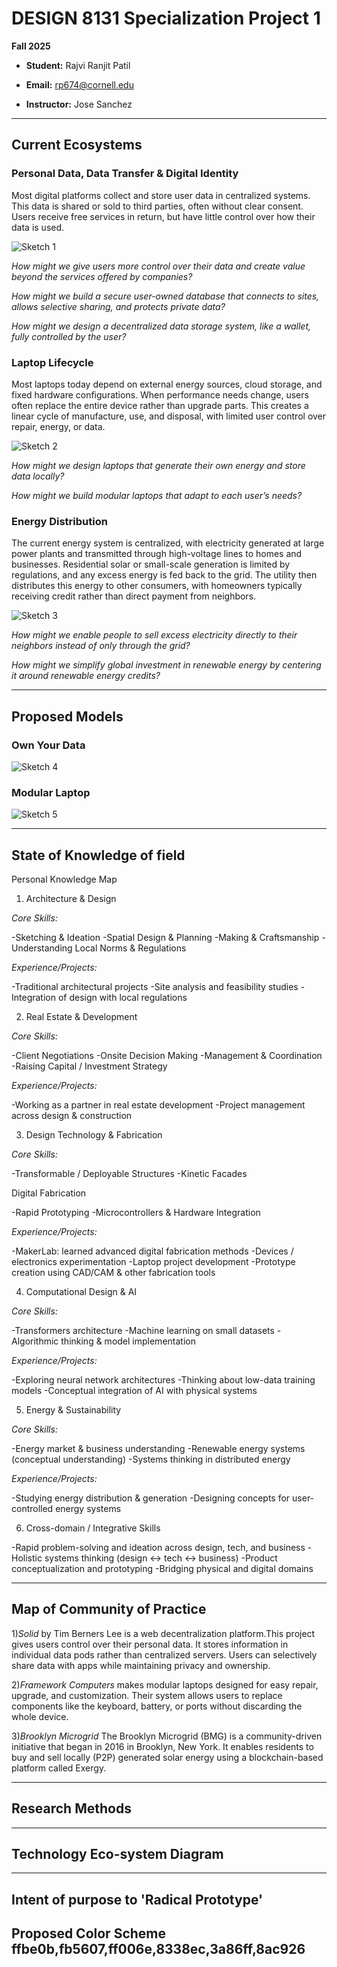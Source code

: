 # DESIGN 8131 Specialization Project 1

**Fall 2025**  

- **Student:** Rajvi Ranjit Patil
- **Email:** rp674@cornell.edu

- **Instructor:** Jose Sanchez


--- 

## Current Ecosystems

### Personal Data, Data Transfer & Digital Identity

Most digital platforms collect and store user data in centralized systems. This data is shared or sold to third parties, often without clear consent. Users receive free services in return, but have little control over how their data is used.

![Sketch 1](sketches/img5.jpg)

_How might we give users more control over their data and create value beyond the services offered by companies?_

_How might we build a secure user-owned database that connects to sites, allows selective sharing, and protects private data?_

_How might we design a decentralized data storage system, like a wallet, fully controlled by the user?_

### Laptop Lifecycle

Most laptops today depend on external energy sources, cloud storage, and fixed hardware configurations. When performance needs change, users often replace the entire device rather than upgrade parts. This creates a linear cycle of manufacture, use, and disposal, with limited user control over repair, energy, or data.

![Sketch 2](sketches/img2.jpg)

_How might we design laptops that generate their own energy and store data locally?_

_How might we build modular laptops that adapt to each user’s needs?_

### Energy Distribution

The current energy system is centralized, with electricity generated at large power plants and transmitted through high-voltage lines to homes and businesses. Residential solar or small-scale generation is limited by regulations, and any excess energy is fed back to the grid. The utility then distributes this energy to other consumers, with homeowners typically receiving credit rather than direct payment from neighbors.

![Sketch 3](sketches/img1.jpg)

_How might we enable people to sell excess electricity directly to their neighbors instead of only through the grid?_

_How might we simplify global investment in renewable energy by centering it around renewable energy credits?_

_________________________________________________________________________________________________________________________________________________________________________________________________________________________________________
## Proposed Models

### Own Your Data
![Sketch 4](sketches/img4.jpg)

### Modular Laptop
![Sketch 5](sketches/img3.jpg)


_________________________________________________________________________________________________________________________________________________________________________________________________________________________________________
## State of Knowledge of field

Personal Knowledge Map

1. Architecture & Design

_Core Skills:_

-Sketching & Ideation
-Spatial Design & Planning
-Making & Craftsmanship
-Understanding Local Norms & Regulations

_Experience/Projects:_

-Traditional architectural projects
-Site analysis and feasibility studies
-Integration of design with local regulations

2. Real Estate & Development

_Core Skills:_

-Client Negotiations
-Onsite Decision Making
-Management & Coordination
-Raising Capital / Investment Strategy

_Experience/Projects:_

-Working as a partner in real estate development
-Project management across design & construction

3. Design Technology & Fabrication

_Core Skills:_

-Transformable / Deployable Structures
-Kinetic Facades

Digital Fabrication

-Rapid Prototyping
-Microcontrollers & Hardware Integration

_Experience/Projects:_

-MakerLab: learned advanced digital fabrication methods
-Devices / electronics experimentation
-Laptop project development
-Prototype creation using CAD/CAM & other fabrication tools

4. Computational Design & AI

_Core Skills:_

-Transformers architecture
-Machine learning on small datasets
-Algorithmic thinking & model implementation

_Experience/Projects:_

-Exploring neural network architectures
-Thinking about low-data training models
-Conceptual integration of AI with physical systems

5. Energy & Sustainability

_Core Skills:_

-Energy market & business understanding
-Renewable energy systems (conceptual understanding)
-Systems thinking in distributed energy

_Experience/Projects:_

-Studying energy distribution & generation
-Designing concepts for user-controlled energy systems

6. Cross-domain / Integrative Skills

-Rapid problem-solving and ideation across design, tech, and business
-Holistic systems thinking (design ↔ tech ↔ business)
-Product conceptualization and prototyping
-Bridging physical and digital domains
_________________________________________________________________________________________________________________________________________________________________________________________________________________________________________
## Map of Community of Practice

1)_Solid_ by Tim Berners Lee is a web decentralization platform.This project gives users control over their personal data. It stores information in individual data pods rather than centralized servers. Users can selectively share data with apps while maintaining privacy and ownership.

2)_Framework Computers_ makes modular laptops designed for easy repair, upgrade, and customization. Their system allows users to replace components like the keyboard, battery, or ports without discarding the whole device.

3)_Brooklyn Microgrid_ The Brooklyn Microgrid (BMG) is a community-driven initiative that began in 2016 in Brooklyn, New York. It enables residents to buy and sell locally (P2P) generated solar energy using a blockchain-based platform called Exergy. 

_________________________________________________________________________________________________________________________________________________________________________________________________________________________________________
## Research Methods

_________________________________________________________________________________________________________________________________________________________________________________________________________________________________________
## Technology Eco-system Diagram

_________________________________________________________________________________________________________________________________________________________________________________________________________________________________________
## Intent of purpose to 'Radical Prototype'

## Proposed Color Scheme ffbe0b,fb5607,ff006e,8338ec,3a86ff,8ac926


